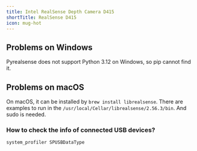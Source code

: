 ```yaml
---
title: Intel RealSense Depth Camera D415
shortTitle: RealSense D415
icon: mug-hot
---
```


## Problems on Windows

Pyrealsense does not support Python 3.12 on Windows, so pip cannot find it.

## Problems on macOS

On macOS, it can be installed by `brew install librealsense`. There are examples to run in the `/usr/local/Cellar/librealsense/2.56.3/bin`. And sudo is needed.

### How to check the info of connected USB devices?

```
system_profiler SPUSBDataType
```

